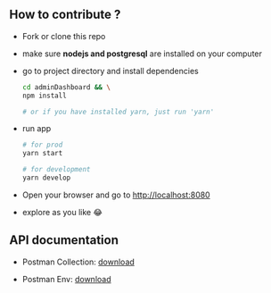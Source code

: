 ## How to contribute ?

- Fork or clone this repo
- make sure **nodejs and postgresql** are installed on your computer
- go to project directory and install dependencies

  ```bash
  cd adminDashboard && \
  npm install

  # or if you have installed yarn, just run 'yarn'
  ```

- run app

  ```bash
  # for prod
  yarn start

  # for development
  yarn develop
  ```

- Open your browser and go to [http://localhost:8080](http://localhost:8080)

- explore as you like 😂

## API documentation

- Postman Collection: [download](./file-pendukung/challenge-ch06.postman_collection.json)

- Postman Env: [download](./file-pendukung/ch-06-env.postman_environment.json)

